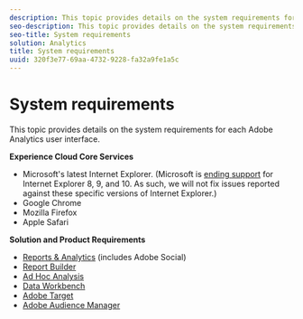 ```yaml
---
description: This topic provides details on the system requirements for each Adobe Analytics user interface.
seo-description: This topic provides details on the system requirements for each Adobe Analytics user interface.
seo-title: System requirements
solution: Analytics
title: System requirements
uuid: 320f3e77-69aa-4732-9228-fa32a9fe1a5c
---
```


# System requirements

This topic provides details on the system requirements for each Adobe Analytics user interface.

**Experience Cloud Core Services**

* Microsoft's latest Internet Explorer. (Microsoft is [ending support](https://www.microsoft.com/en-us/WindowsForBusiness/End-of-IE-support) for Internet Explorer 8, 9, and 10. As such, we will not fix issues reported against these specific versions of Internet Explorer.) 
* Google Chrome 
* Mozilla Firefox 
* Apple Safari

**Solution and Product Requirements**

* [Reports & Analytics](https://marketing.adobe.com/resources/help/en_US/sc/user/?f=requirements) (includes Adobe Social) 
* [Report Builder](https://marketing.adobe.com/resources/help/en_US/arb/?f=system_requirements) 
* [Ad Hoc Analysis](https://marketing.adobe.com/resources/help/en_US/dsc/index.html?f=c_sys_reqs) 
* [Data Workbench](https://marketing.adobe.com/resources/help/en_US/insight/install/?f=c_Data_Workbench_Client_install) 
* [Adobe Target](https://marketing.adobe.com/resources/help/en_US/target/ov/?f=r_supported_browsers) 
* [Adobe Audience Manager](https://marketing.adobe.com/resources/help/en_US/aam/?f=c_supported_browsers)

